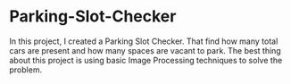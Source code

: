 # Parking-Slot-Checker
In this project, I created a Parking Slot Checker. That find how many total cars are present and how many spaces are vacant to park. The best thing about this project is using basic Image Processing techniques to solve the problem.
